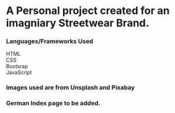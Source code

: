 # A Personal project created for an imagniary Streetwear Brand.
### Languages/Frameworks Used
HTML  
CSS  
Bootsrap  
JavaScript

### Images used are from Unsplash and Pixabay  

### German Index page to be added.

